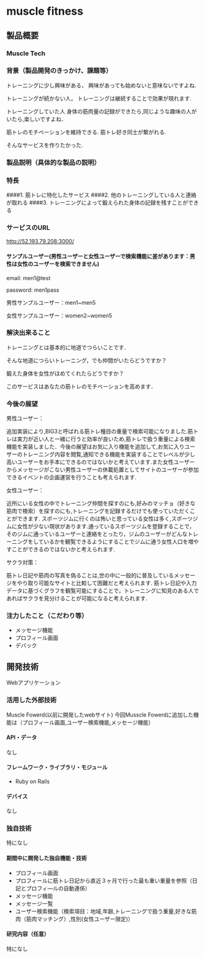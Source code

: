 # muscle fitness
## 製品概要
### Muscle Tech

### 背景（製品開発のきっかけ、課題等）

トレーニングに少し興味がある，
興味があっても始めないと意味ないですよね.

トレーニングが続かない人，
トレーニングは継続することで効果が現れます.

トレーニングしていた人
身体の筋肉量の記録ができたら,同じような趣味の人がいたら,楽しいですよね．


筋トレのモチベーションを維持できる.
筋トレ好き同士が繋がれる.

そんなサービスを作りたかった.

### 製品説明（具体的な製品の説明）
### 特長
####1. 筋トレに特化したサービス
####2. 他のトレーニングしている人と連絡が取れる
####3. トレーニングによって鍛えられた身体の記録を残すことができる
### サービスのURL
http://52.193.79.208:3000/
#### サンプルユーザー(男性ユーザーと女性ユーザーで検索機能に差があります：男性は女性のユーザーを検索できません)
email:  men1@test

password:  men1pass

男性サンプルユーザー：men1~men5

女性サンプルユーザー：women2~women5

### 解決出来ること

トレーニングとは基本的に地道でつらいことです．

そんな地道につらいトレーニング，でも仲間がいたらどうですか？

鍛えた身体を女性がほめてくれたらどうですか？


このサービスはあなたの筋トレのモチベーションを高めます．

### 今後の展望

男性ユーザー：

追加実装により,BIG3と呼ばれる筋トレ種目の重量で検索可能になりました.筋トレは実力が近い人と一緒に行うと効率が良いため,筋トレで扱う重量による検索機能を実装しました．今後の展望はお気に入り機能を追加して,お気に入りユーザーのトレーニング内容を閲覧,通知できる機能を実装することでレベルが少し高いユーザーをお手本にできるのではないかと考えています.また女性ユーザーからメッセージがこない男性ユーザーの休載処置としてサイトのユーザーが参加できるイベントの企画運営を行うことも考えられます.

女性ユーザー：

近所にいる女性の中でトレーニング仲間を探すのにも,好みのマッチョ（好きな筋肉で検索）を探すのにも,トレーニングを記録するだけでも使っていただくことができます.
スポーツジムに行くのは怖いと思っている女性は多く,スポーツジムに女性が少ない現状があります.通っているスポーツジムを登録することで，そのジムに通っているユーザーと連絡をとったり，ジムのユーザーがどんなトレーニングをしているかを観覧できるようにすることでジムに通う女性人口を増やすことができるのではないかと考えられます.

サクラ対策：

筋トレ日記や筋肉の写真を偽ることは,世の中に一般的に普及しているメッセージをやり取り可能なサイトと比較して困難だと考えられます.
筋トレ日記や入力データに基づくグラフを観覧可能にすることで，トレーニングに知見のある人であればサクラを見分けることが可能になると考えられます.

### 注力したこと（こだわり等）
* メッセージ機能
* プロフィール画面
* デバック
## 開発技術
Webアプリケーション

### 活用した外部技術
Muscle Fowerd(以前に開発したwebサイト)
今回Musscle Fowerdに追加した機能は（プロフィール画面,ユーザー検索機能,メッセージ機能）

#### API・データ 
なし

#### フレームワーク・ライブラリ・モジュール
* Ruby on Rails

#### デバイス
なし

### 独自技術
特になし

#### 期間中に開発した独自機能・技術
* プロフィール画面
* プロフィールに筋トレ日記から直近３ヶ月で行った最も重い重量を参照（日記とプロフィ―ルの自動連係）
* メッセージ機能
* メッセージ一覧
* ユーザー検索機能（検索項目：地域,年齢,トレーニングで扱う重量,好きな筋肉（筋肉マッチング）,性別(女性ユーザー限定)）


#### 研究内容（任意）
特になし
